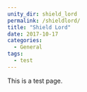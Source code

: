 ```yaml
---
unity_dir: shield_lord
permalink: /shieldlord/
title: "Shield Lord"
date: 2017-10-17
categories:
  - General
tags:
  - test
---
```

This is a test page.
